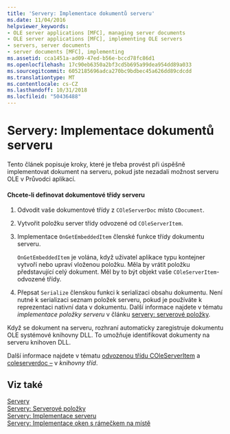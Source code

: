```yaml
---
title: 'Servery: Implementace dokumentů serveru'
ms.date: 11/04/2016
helpviewer_keywords:
- OLE server applications [MFC], managing server documents
- OLE server applications [MFC], implementing OLE servers
- servers, server documents
- server documents [MFC], implementing
ms.assetid: cca1451a-ad09-47ed-b56e-bccd78fc86d1
ms.openlocfilehash: 17c90eb6350a2bf3cd5b695a99dea954dd89a033
ms.sourcegitcommit: 6052185696adca270bc9bdbec45a626dd89cdcdd
ms.translationtype: MT
ms.contentlocale: cs-CZ
ms.lasthandoff: 10/31/2018
ms.locfileid: "50436488"
---
```

# <a name="servers-implementing-server-documents"></a>Servery: Implementace dokumentů serveru

Tento článek popisuje kroky, které je třeba provést při úspěšně implementovat dokument na serveru, pokud jste nezadali možnost serveru OLE v Průvodci aplikací.

#### <a name="to-define-a-server-document-class"></a>Chcete-li definovat dokumentové třídy serveru

1. Odvodit vaše dokumentové třídy z `COleServerDoc` místo `CDocument`.

1. Vytvořit položku server třídy odvozené od `COleServerItem`.

1. Implementace `OnGetEmbeddedItem` členské funkce třídy dokumentu serveru.

   `OnGetEmbeddedItem` je volána, když uživatel aplikace typu kontejner vytvoří nebo upraví vloženou položku. Měla by vrátit položku představující celý dokument. Měl by to být objekt vaše `COleServerItem`-odvozené třídy.

1. Přepsat `Serialize` členskou funkci k serializaci obsahu dokumentu. Není nutné k serializaci seznam položek serveru, pokud je používáte k reprezentaci nativní data v dokumentu. Další informace najdete v tématu *implementace položky serveru* v článku [servery: serverové položky](../mfc/servers-server-items.md).

Když se dokument na serveru, rozhraní automaticky zaregistruje dokumentu OLE systémové knihovny DLL. To umožňuje identifikovat dokumenty na serveru knihoven DLL.

Další informace najdete v tématu [odvozenou třídu COleServerItem](../mfc/reference/coleserveritem-class.md) a [coleserverdoc –](../mfc/reference/coleserverdoc-class.md) v *knihovny tříd*.

## <a name="see-also"></a>Viz také

[Servery](../mfc/servers.md)<br/>
[Servery: Serverové položky](../mfc/servers-server-items.md)<br/>
[Servery: Implementace serveru](../mfc/servers-implementing-a-server.md)<br/>
[Servery: Implementace oken s rámečkem na místě](../mfc/servers-implementing-in-place-frame-windows.md)

